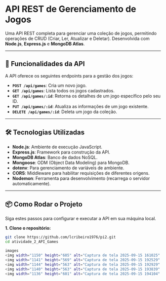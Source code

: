# API REST de Gerenciamento de Jogos

Uma API REST completa para gerenciar uma coleção de jogos, permitindo operações de CRUD (Criar, Ler, Atualizar e Deletar). Desenvolvida com **Node.js**, **Express.js** e **MongoDB Atlas**.

---

## 🚀 Funcionalidades da API

A API oferece os seguintes endpoints para a gestão dos jogos:

- **`POST /api/games`**: Cria um novo jogo.
- **`GET /api/games`**: Lista todos os jogos cadastrados.
- **`GET /api/games/:id`**: Retorna os detalhes de um jogo específico pelo seu ID.
- **`PUT /api/games/:id`**: Atualiza as informações de um jogo existente.
- **`DELETE /api/games/:id`**: Deleta um jogo da coleção.

---

## 🛠️ Tecnologias Utilizadas

- **Node.js**: Ambiente de execução JavaScript.
- **Express.js**: Framework para construção da API.
- **MongoDB Atlas**: Banco de dados NoSQL.
- **Mongoose**: ODM (Object Data Modeling) para MongoDB.
- **dotenv**: Para gerenciamento de variáveis de ambiente.
- **CORS**: Middleware para habilitar requisições de diferentes origens.
- **Nodemon**: Ferramenta para desenvolvimento (recarrega o servidor automaticamente).

---

## 📦 Como Rodar o Projeto

Siga estes passos para configurar e executar a API em sua máquina local.

**1. Clone o repositório:**
```bash
git clone https://github.com/lcribeiro1976/pi2.git
cd atividade_2_API_Games

images
<img width="1150" height="605" alt="Captura de tela 2025-09-15 161025" src="https://github.com/user-attachments/assets/ea256ccc-09ab-4339-b4a5-f9738137a668" />
<img width="1141" height="569" alt="Captura de tela 2025-09-15 192529" src="https://github.com/user-attachments/assets/28153c1c-6919-4cf8-86b9-06350954a5eb" />
<img width="1144" height="563" alt="Captura de tela 2025-09-15 192929" src="https://github.com/user-attachments/assets/3a8e4f01-afee-44c9-8f31-be66324fa8a1" />
<img width="1140" height="563" alt="Captura de tela 2025-09-15 193839" src="https://github.com/user-attachments/assets/64d89dfb-157c-4cfa-96cb-ffc3f21061fa" />
<img width="1136" height="601" alt="Captura de tela 2025-09-15 194104" src="https://github.com/user-attachments/assets/05adae9f-4eae-4683-839d-80d2b483d851" />

